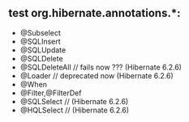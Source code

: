 ## test org.hibernate.annotations.*:

 - @Subselect  
 - @SQLInsert
 - @SQLUpdate
 - @SQLDelete
 - @SQLDeleteAll   // fails now ??? (Hibernate 6.2.6)
 - @Loader   // deprecated now (Hibernate 6.2.6)
 - @When
 - @Filter,@FilterDef
 - @SQLSelect // (Hibernate 6.2.6)
 - @HQLSelect // (Hibernate 6.2.6)